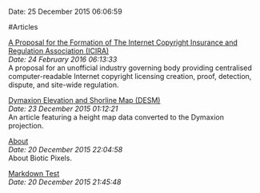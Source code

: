 Date: 25 December 2015 06:06:59

#Articles

[A Proposal for the Formation of The Internet Copyright Insurance and Regulation Association (ICIRA)](http://bioticpixels.com/articles/icira "A Proposal for the Formation of The Internet Copyright Insurance and Regulation Association (ICIRA)")  
*Date: 24 February 2016 06:13:33*  
A proposal for an unofficial industry governing body providing centralised computer-readable Internet copyright licensing creation, proof, detection, dispute, and site-wide regulation.

[Dymaxion Elevation and Shorline Map (DESM)](http://bioticpixels.com/articles/dymaxion "Dymaxion Elevation and Shorline Map (DESM)")  
*Date: 23 December 2015 01:12:21*  
An article featuring a height map data converted to the Dymaxion projection.

[About](http://bioticpixels.com/articles/about "About Biotic Pixels")  
*Date: 20 December 2015 22:04:58*  
About Biotic Pixels.

[Markdown Test](http://bioticpixels.com/articles/markdown-test "Markdown Test")  
*Date: 20 December 2015 21:45:48*